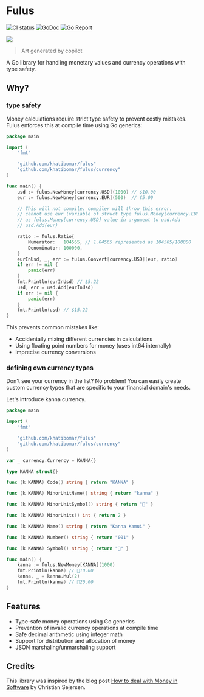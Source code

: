# Fulus

![CI status](https://github.com/khatibomar/fulus/actions/workflows/main.yml/badge.svg)
[![GoDoc](https://godoc.org/github.com/khatibomar/fulus?status.png)](http://godoc.org/github.com/khatibomar/fulus)
[![Go Report](https://goreportcard.com/badge/github.com/khatibomar/fulus)](https://goreportcard.com/report/github.com/khatibomar/fulus)

<img src="https://github.com/user-attachments/assets/2b058650-0966-40e3-b629-fa6c3512bd46"/>

> Art generated by copilot

A Go library for handling monetary values and currency operations with type safety.

## Why?

### type safety

Money calculations require strict type safety to prevent costly mistakes. Fulus enforces this at compile time using Go generics:

```go
package main

import (
	"fmt"

	"github.com/khatibomar/fulus"
	"github.com/khatibomar/fulus/currency"
)

func main() {
	usd := fulus.NewMoney[currency.USD](1000) // $10.00
	eur := fulus.NewMoney[currency.EUR](500)  // €5.00

	// This will not compile. compiler will throw this error.
	// cannot use eur (variable of struct type fulus.Money[currency.EUR]) 
	// as fulus.Money[currency.USD] value in argument to usd.Add
	// usd.Add(eur)

	ratio := fulus.Ratio{
		Numerator:   104565, // 1.04565 represented as 104565/100000
		Denominator: 100000,
	}
	eurInUsd, _, err := fulus.Convert[currency.USD](eur, ratio)
	if err != nil {
		panic(err)
	}
	fmt.Println(eurInUsd) // $5.22
	usd, err = usd.Add(eurInUsd)
	if err != nil {
		panic(err)
	}
	fmt.Println(usd) // $15.22
}
```

This prevents common mistakes like:
- Accidentally mixing different currencies in calculations
- Using floating point numbers for money (uses int64 internally)
- Imprecise currency conversions

### defining own currency types

Don't see your currency in the list? No problem! You can easily create custom currency types that are specific to your financial domain's needs.

Let's introduce kanna currency.

```go
package main

import (
	"fmt"

	"github.com/khatibomar/fulus"
	"github.com/khatibomar/fulus/currency"
)

var _ currency.Currency = KANNA{}

type KANNA struct{}

func (k KANNA) Code() string { return "KANNA" }

func (k KANNA) MinorUnitName() string { return "kanna" }

func (k KANNA) MinorUnitSymbol() string { return "🐲" }

func (k KANNA) MinorUnits() int { return 2 }

func (k KANNA) Name() string { return "Kanna Kamui" }

func (k KANNA) Number() string { return "001" }

func (k KANNA) Symbol() string { return "🐉" }

func main() {
	kanna := fulus.NewMoney[KANNA](1000)
	fmt.Println(kanna) // 🐉10.00
	kanna, _ = kanna.Mul(2)
	fmt.Println(kanna) // 🐉20.00
}
```

## Features

- Type-safe money operations using Go generics
- Prevention of invalid currency operations at compile time
- Safe decimal arithmetic using integer math
- Support for distribution and allocation of money
- JSON marshaling/unmarshaling support

## Credits

This library was inspired by the blog post [How to deal with Money in Software](https://cs-syd.eu/posts/2022-08-22-how-to-deal-with-money-in-software) by Christian Sejersen.
